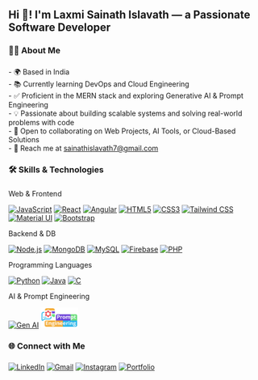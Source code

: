 <h2 align="left">Hi 👋! I'm Laxmi Sainath Islavath — a Passionate Software Developer</h2>

###

<h3 align="left">👨‍💻 About Me</h3>

###

<p align="left">
  - 🌍 Based in India<br>
  - 📚 Currently learning DevOps and Cloud Engineering<br>
  - ✅ Proficient in the MERN stack and exploring Generative AI & Prompt Engineering<br>
  - 💡 Passionate about building scalable systems and solving real-world problems with code<br>
  - 🤝 Open to collaborating on Web Projects, AI Tools, or Cloud-Based Solutions<br>
  - 📧 Reach me at <a href="mailto:sainathislavath7@gmail.com">sainathislavath7@gmail.com</a>
</p>

###

<h3 align="left">🛠 Skills & Technologies</h3>

###

<div align="left">
  <!-- Web & Frontend -->
  <p>Web & Frontend</p>
  <a href="https://www.javascript.com/" target="_blank"><img src="https://cdn.jsdelivr.net/gh/devicons/devicon/icons/javascript/javascript-original.svg" height="40" alt="JavaScript" /></a>
  <a href="https://react.dev/" target="_blank"><img src="https://cdn.jsdelivr.net/gh/devicons/devicon/icons/react/react-original.svg" height="40" alt="React" /></a>
  <a href="https://angular.io/" target="_blank"><img src="https://cdn.jsdelivr.net/gh/devicons/devicon/icons/angular/angular-original.svg" height="40" alt="Angular" /></a>
  <a href="https://html.com/" target="_blank"><img src="https://cdn.jsdelivr.net/gh/devicons/devicon/icons/html5/html5-original.svg" height="40" alt="HTML5" /></a>
  <a href="https://css3.com/" target="_blank"><img src="https://cdn.jsdelivr.net/gh/devicons/devicon/icons/css3/css3-original.svg" height="40" alt="CSS3" /></a>
  <a href="https://tailwindcss.com/" target="_blank"><img src="https://icon.icepanel.io/Technology/svg/Tailwind-CSS.svg" height="40" alt="Tailwind CSS" /></a>
  <a href="https://mui.com/" target="_blank"><img src="https://img.shields.io/badge/MUI-007FFF?style=for-the-badge&logo=mui&logoColor=white" height="40" alt="Material UI" /></a>
  <a href="https://getbootstrap.com/" target="_blank"><img src="https://cdn.jsdelivr.net/gh/devicons/devicon/icons/bootstrap/bootstrap-original.svg" height="40" alt="Bootstrap" /></a>

  <!-- Backend & DB -->
  <p>Backend & DB</p>
  <a href="https://nodejs.org/" target="_blank"><img src="https://cdn.jsdelivr.net/gh/devicons/devicon/icons/nodejs/nodejs-original.svg" height="40" alt="Node.js" /></a>
  <a href="https://www.mongodb.com/" target="_blank"><img src="https://cdn.jsdelivr.net/gh/devicons/devicon/icons/mongodb/mongodb-original.svg" height="40" alt="MongoDB" /></a>
  <a href="https://www.mysql.com/" target="_blank"><img src="https://cdn.jsdelivr.net/gh/devicons/devicon/icons/mysql/mysql-original.svg" height="40" alt="MySQL" /></a>
  <a href="https://firebase.google.com/" target="_blank"><img src="https://cdn.jsdelivr.net/gh/devicons/devicon/icons/firebase/firebase-plain-wordmark.svg" height="40" alt="Firebase" /></a>
  <a href="https://www.php.net/" target="_blank"><img src="https://cdn.jsdelivr.net/gh/devicons/devicon/icons/php/php-original.svg" height="40" alt="PHP" /></a>

  <!-- Programming Languages -->
  <p>Programming Languages</p>
  <a href="https://www.python.org/" target="_blank"><img src="https://cdn.jsdelivr.net/gh/devicons/devicon/icons/python/python-original.svg" height="40" alt="Python" /></a>
  <a href="https://www.java.com/" target="_blank"><img src="https://cdn.jsdelivr.net/gh/devicons/devicon/icons/java/java-original.svg" height="40" alt="Java" /></a>
  <a href="https://www.cprogramming.com/" target="_blank"><img src="https://cdn.jsdelivr.net/gh/devicons/devicon/icons/c/c-original.svg" height="40" alt="C" /></a>

  <!-- AI & Prompt Engineering -->
  <p>AI & Prompt Engineering</p>
  <a href="#"><img src="https://img.icons8.com/fluency/48/chatgpt.png" height="40" alt="Gen AI" /></a>
  <a href="#"><img src="https://raw.githubusercontent.com/webmaxru/prompt-engineering-logo/2ceea5e5b827e0bcbc4226cbca3539540c0946ae/assets/sticker_prompt-engineering.svg" height="40" alt="Prompt Engineering" /></a>
</div>

###

<h3 align="left">🌐 Connect with Me</h3>

###

<div align="left">
  <a href="https://www.linkedin.com/in/laxmi-sainath-islavath-9213891b6/" target="_blank"><img src="https://img.shields.io/static/v1?message=LinkedIn&logo=linkedin&label=&color=0077B5&logoColor=white&style=for-the-badge" height="35" alt="LinkedIn" /></a>
  <a href="mailto:sainathislavath7@gmail.com"><img src="https://img.shields.io/static/v1?message=Gmail&logo=gmail&label=&color=D14836&logoColor=white&style=for-the-badge" height="35" alt="Gmail" /></a>
  <a href="https://www.instagram.com/sainath_islavath/" target="_blank"><img src="https://img.shields.io/static/v1?message=Instagram&logo=instagram&label=&color=E4405F&logoColor=white&style=for-the-badge" height="35" alt="Instagram" /></a>
  <a href="https://sainathislavath.netlify.app/" target="_blank"><img src="https://img.shields.io/static/v1?message=Portfolio&logo=portfolio&label=&color=81CAD6&logoColor=white&style=for-the-badge" height="35" alt="Portfolio" /></a>
</div>

###
